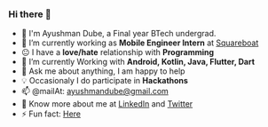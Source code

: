 ### Hi there 👋
- :school: I'm Ayushman Dube, a Final year BTech undergrad.
- 🔭 I’m currently working as  **Mobile Engineer Intern** at [Squareboat](https://squareboat.com/)
- :neutral_face: I have a **love/hate** relationship with **Programming**
- 🌱 I’m currently Working with **Android, Kotlin, Java, Flutter, Dart**
- 💬 Ask me about anything, I am happy to help
- :bulb: Occasionaly I do participate in **Hackathons**
- 📫 @mailAt: ayushmandube@gmail.com
- 👨 Know more about me at [LinkedIn](https://www.linkedin.com/in/ayushman-dube-2019/) and [Twitter](https://twitter.com/_dayushman_)
- ⚡ Fun fact: [Here](https://www.google.com/search?q=Fun+Facts&spell=1&sa=X&ved=2ahUKEwj93IP24Mj1AhUjmeYKHSaCCNAQBSgAegQIARAy&biw=1536&bih=758&dpr=1.25)
